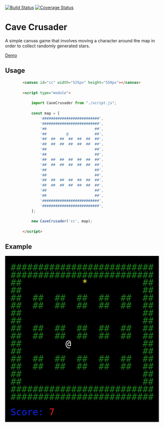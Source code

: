 [![Build Status](https://travis-ci.org/carlwillimott/cavecrusader.svg?branch=master)](https://travis-ci.org/carlwillimott/cavecrusader)
[![Coverage Status](https://coveralls.io/repos/github/carlwillimott/cavecrusader/badge.svg?branch=master)](https://coveralls.io/github/carlwillimott/cavecrusader?branch=master)

# Cave Crusader
A simple canvas game that involves moving a character around the map in order to collect randomly generated stars.

<a href="https://carlwillimott.github.io/cavecrusader/demo.html" target="_blank">Demo</a>

## Usage
```html
        <canvas id="cc" width="525px" height="550px"></canvas>
        
        <script type="module">

            import CaveCrusader from "./script.js";

            const map = [
                '##########################',
                '##########################',
                '##                      ##',
                '##         @            ##',
                '##  ##  ##  ##  ##  ##  ##',
                '##  ##  ##  ##  ##  ##  ##',
                '##                      ##',
                '##                      ##',
                '##  ##  ##  ##  ##  ##  ##',
                '##  ##  ##  ##  ##  ##  ##',
                '##                      ##',
                '##                      ##',
                '##  ##  ##  ##  ##  ##  ##',
                '##  ##  ##  ##  ##  ##  ##',
                '##                      ##',
                '##                      ##',
                '##########################',
                '##########################',
            ];

            new CaveCrusader('cc', map);

        </script>
```

## Example
<p align="center">
  <img src="cavecrusader.png" alt="Cave Crusader" width="505" height="545"/>
</p>